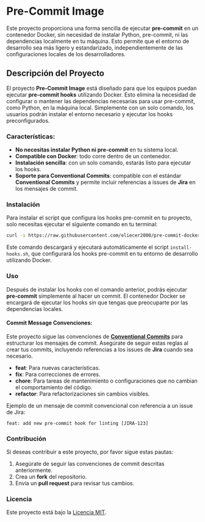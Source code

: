 # Pre-Commit Image

Este proyecto proporciona una forma sencilla de ejecutar **pre-commit** en un contenedor Docker, sin necesidad de instalar Python, pre-commit, ni las dependencias localmente en tu máquina. Esto permite que el entorno de desarrollo sea más ligero y estandarizado, independientemente de las configuraciones locales de los desarrolladores.

## Descripción del Proyecto

El proyecto **Pre-Commit Image** está diseñado para que los equipos puedan ejecutar **pre-commit hooks** utilizando Docker. Esto elimina la necesidad de configurar o mantener las dependencias necesarias para usar pre-commit, como Python, en la máquina local. Simplemente con un solo comando, los usuarios podrán instalar el entorno necesario y ejecutar los hooks preconfigurados.

### Características:

- **No necesitas instalar Python ni pre-commit** en tu sistema local.
- **Compatible con Docker**: todo corre dentro de un contenedor.
- **Instalación sencilla**: con un solo comando, estarás listo para ejecutar los hooks.
- **Soporte para Conventional Commits**: compatible con el estándar **Conventional Commits** y permite incluir referencias a issues de **Jira** en los mensajes de commit.

### Instalación

Para instalar el script que configura los hooks pre-commit en tu proyecto, solo necesitas ejecutar el siguiente comando en tu terminal:

```bash
curl -s https://raw.githubusercontent.com/eliecer2000/pre-commit-docker/master/install-hooks.sh | bash
```

Este comando descargará y ejecutará automáticamente el script `install-hooks.sh`, que configurará los hooks pre-commit en tu entorno de desarrollo utilizando Docker.

### Uso

Después de instalar los hooks con el comando anterior, podrás ejecutar **pre-commit** simplemente al hacer un commit. El contenedor Docker se encargará de ejecutar los hooks sin que tengas que preocuparte por las dependencias locales.

#### Commit Message Convenciones:

Este proyecto sigue las convenciones de [**Conventional Commits**](https://www.conventionalcommits.org/) para estructurar los mensajes de commit. Asegúrate de seguir estas reglas al crear tus commits, incluyendo referencias a los issues de **Jira** cuando sea necesario.

- **feat**: Para nuevas características.
- **fix**: Para correcciones de errores.
- **chore**: Para tareas de mantenimiento o configuraciones que no cambian el comportamiento del código.
- **refactor**: Para refactorizaciones sin cambios visibles.

Ejemplo de un mensaje de commit convencional con referencia a un issue de Jira:

```
feat: add new pre-commit hook for linting [JIRA-123]
```

### Contribución

Si deseas contribuir a este proyecto, por favor sigue estas pautas:

1. Asegúrate de seguir las convenciones de commit descritas anteriormente.
2. Crea un **fork** del repositorio.
3. Envía un **pull request** para revisar tus cambios.

### Licencia

Este proyecto está bajo la [Licencia MIT](LICENSE).
